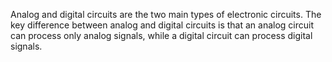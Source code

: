 Analog and digital circuits are the two main types of electronic circuits. The key difference between analog and digital circuits is that an analog circuit can process only analog signals, while a digital circuit can process digital signals.